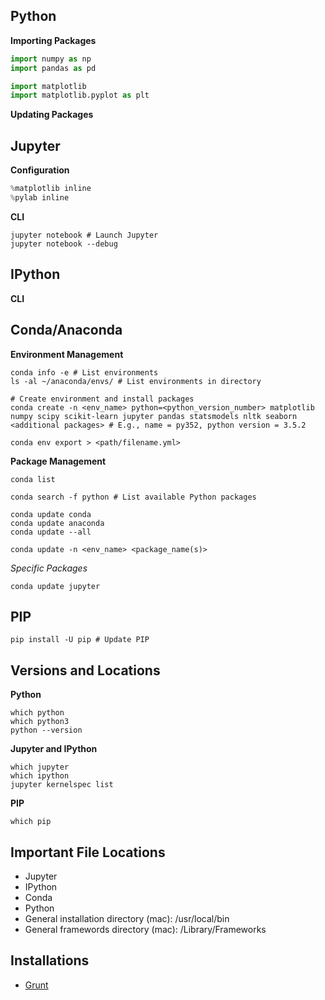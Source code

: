 ## Python

**Importing Packages**

```python
import numpy as np
import pandas as pd

import matplotlib
import matplotlib.pyplot as plt
```

**Updating Packages**


## Jupyter

**Configuration**
```python
%matplotlib inline
%pylab inline
```

**CLI**

```shell
jupyter notebook # Launch Jupyter
jupyter notebook --debug
```

## IPython

**CLI**


## Conda/Anaconda

**Environment Management**

```shell
conda info -e # List environments
ls -al ~/anaconda/envs/ # List environments in directory

# Create environment and install packages
conda create -n <env_name> python=<python_version_number> matplotlib numpy scipy scikit-learn jupyter pandas statsmodels nltk seaborn <additional packages> # E.g., name = py352, python version = 3.5.2

conda env export > <path/filename.yml>
```

**Package Management**

```shell
conda list

conda search -f python # List available Python packages

conda update conda 
conda update anaconda
conda update --all

conda update -n <env_name> <package_name(s)>
```

*Specific Packages*
```shell
conda update jupyter
```

## PIP

```shell
pip install -U pip # Update PIP
```

## Versions and Locations

**Python**
```shell
which python
which python3
python --version
```

**Jupyter and IPython**
```shell
which jupyter
which ipython
jupyter kernelspec list
```

**PIP**
```shell
which pip
```

## Important File Locations
- Jupyter
- IPython
- Conda
- Python
- General installation directory (mac): /usr/local/bin
- General framewords directory (mac): /Library/Frameworks

## Installations

- [Grunt](http://gruntjs.com/installing-grunt)




